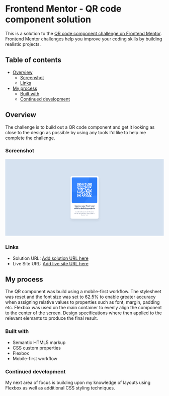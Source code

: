 # Frontend Mentor - QR code component solution

This is a solution to the [QR code component challenge on Frontend Mentor](https://www.frontendmentor.io/challenges/qr-code-component-iux_sIO_H). Frontend Mentor challenges help you improve your coding skills by building realistic projects.

## Table of contents

- [Overview](#overview)
  - [Screenshot](#screenshot)
  - [Links](#links)
- [My process](#my-process)
  - [Built with](#Built-with)
  - [Continued development](#continued-development)


## Overview
The challenge is to build out a QR code component and get it looking as close to the design as possible by using any tools I'd like to help me complete the challenge.

### Screenshot

![](./Screenshot/screenshot.png)


### Links

- Solution URL: [Add solution URL here](https://your-solution-url.com)
- Live Site URL: [Add live site URL here](https://your-live-site-url.com)

## My process
The QR component was build using a mobile-first workflow. The stylesheet was reset and the font size was set to 62.5% to enable greater accuracy when assigning relative values to properties such as font, margin, padding etc. Flexbox was used on the main container to evenly align the component to the center of the screen.
Design specifications where then applied to the relevant elemants to produce the final result.

### Built with

- Semantic HTML5 markup
- CSS custom properties
- Flexbox
- Mobile-first workflow


### Continued development

My next area of focus is building upon my knowledge of layouts using Flexbox as well as additional CSS styling techniques.
